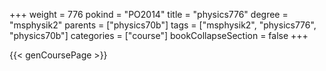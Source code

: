 +++
weight = 776
pokind = "PO2014"
title = "physics776"
degree = "msphysik2"
parents = ["physics70b"]
tags = ["msphysik2", "physics776", "physics70b"]
categories = ["course"]
bookCollapseSection = false
+++

{{< genCoursePage >}}
